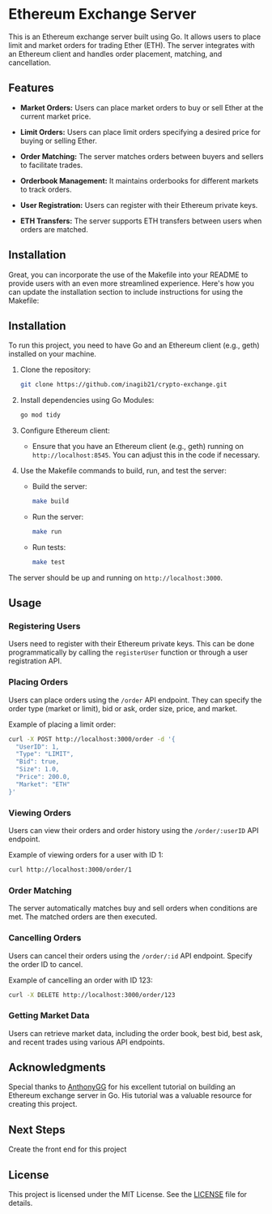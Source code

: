 

# Ethereum Exchange Server

This is an Ethereum exchange server built using Go. It allows users to place limit and market orders for trading Ether (ETH). The server integrates with an Ethereum client and handles order placement, matching, and cancellation.


## Features

- **Market Orders:** Users can place market orders to buy or sell Ether at the current market price.

- **Limit Orders:** Users can place limit orders specifying a desired price for buying or selling Ether.

- **Order Matching:** The server matches orders between buyers and sellers to facilitate trades.

- **Orderbook Management:** It maintains orderbooks for different markets to track orders.

- **User Registration:** Users can register with their Ethereum private keys.

- **ETH Transfers:** The server supports ETH transfers between users when orders are matched.

## Installation
Great, you can incorporate the use of the Makefile into your README to provide users with an even more streamlined experience. Here's how you can update the installation section to include instructions for using the Makefile:

## Installation

To run this project, you need to have Go and an Ethereum client (e.g., geth) installed on your machine.

1. Clone the repository:

   ```bash
   git clone https://github.com/inagib21/crypto-exchange.git
   ```

2. Install dependencies using Go Modules:

   ```bash
   go mod tidy
   ```

3. Configure Ethereum client:
   - Ensure that you have an Ethereum client (e.g., geth) running on `http://localhost:8545`. You can adjust this in the code if necessary.

4. Use the Makefile commands to build, run, and test the server:

   - Build the server:

     ```bash
     make build
     ```

   - Run the server:

     ```bash
     make run
     ```

   - Run tests:

     ```bash
     make test
     ```

The server should be up and running on `http://localhost:3000`.


## Usage

### Registering Users

Users need to register with their Ethereum private keys. This can be done programmatically by calling the `registerUser` function or through a user registration API.

### Placing Orders

Users can place orders using the `/order` API endpoint. They can specify the order type (market or limit), bid or ask, order size, price, and market.

Example of placing a limit order:
```bash
curl -X POST http://localhost:3000/order -d '{
  "UserID": 1,
  "Type": "LIMIT",
  "Bid": true,
  "Size": 1.0,
  "Price": 200.0,
  "Market": "ETH"
}'
```

### Viewing Orders

Users can view their orders and order history using the `/order/:userID` API endpoint.

Example of viewing orders for a user with ID 1:
```bash
curl http://localhost:3000/order/1
```

### Order Matching

The server automatically matches buy and sell orders when conditions are met. The matched orders are then executed.

### Cancelling Orders

Users can cancel their orders using the `/order/:id` API endpoint. Specify the order ID to cancel.

Example of cancelling an order with ID 123:
```bash
curl -X DELETE http://localhost:3000/order/123
```

### Getting Market Data

Users can retrieve market data, including the order book, best bid, best ask, and recent trades using various API endpoints.

## Acknowledgments

Special thanks to [AnthonyGG](https://www.youtube.com/@anthonygg_) for his excellent tutorial on building an Ethereum exchange server in Go. His tutorial was a valuable resource for creating this project.

## Next Steps

Create the front end for this project

## License

This project is licensed under the MIT License. See the [LICENSE](LICENSE) file for details.

